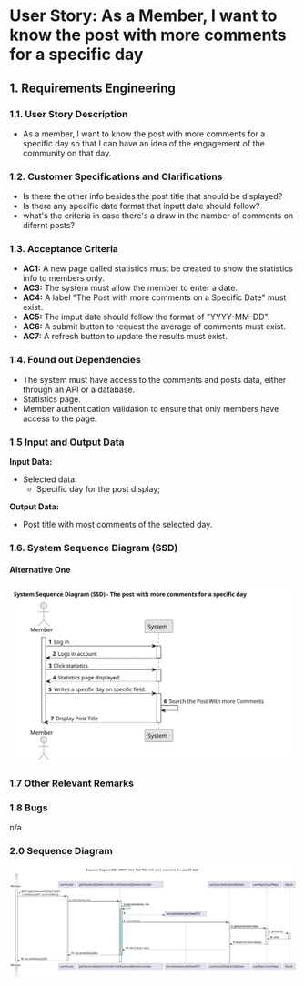 # User Story: As a Member, I want to know the post with more comments for a specific day

## 1. Requirements Engineering

### 1.1. User Story Description

- As a member, I want to know the post with more comments for a specific day so that I can have an idea of the engagement of the community on that day.

### 1.2. Customer Specifications and Clarifications

- Is there the other info besides the post title that should be displayed?
- Is there any specific date format that inputt date should follow?
- what's the criteria in case there's a draw in the number of comments on difernt posts?

### 1.3. Acceptance Criteria

- **AC1:** A new page called statistics must be created to show the statistics info to members only.
- **AC3:** The system must allow the member to enter a date.
- **AC4:** A label "The Post with more comments on a Specific Date" must exist.
- **AC5:** The imput date should follow the format of "YYYY-MM-DD".
- **AC6:** A submit button to request the average of comments must exist.
- **AC7:** A refresh button to update the results must exist.

### 1.4. Found out Dependencies

- The system must have access to the comments and posts data, either through an API or a database.
- Statistics page.
- Member authentication validation to ensure that only members have access to the page.

### 1.5 Input and Output Data

**Input Data:**

- Selected data:
    - Specific day for the post display;

**Output Data:**

- Post title with most comments of the selected day.

### 1.6. System Sequence Diagram (SSD)

#### Alternative One

![SSD - Alternative One](svg/us017-ssd-alternative-1.svg)

### 1.7 Other Relevant Remarks

### 1.8 Bugs

n/a

### 2.0 Sequence Diagram

![Sequence Diagram](../03.sequence-diagram/us017_PostTitleWithMoreComments.svg)

